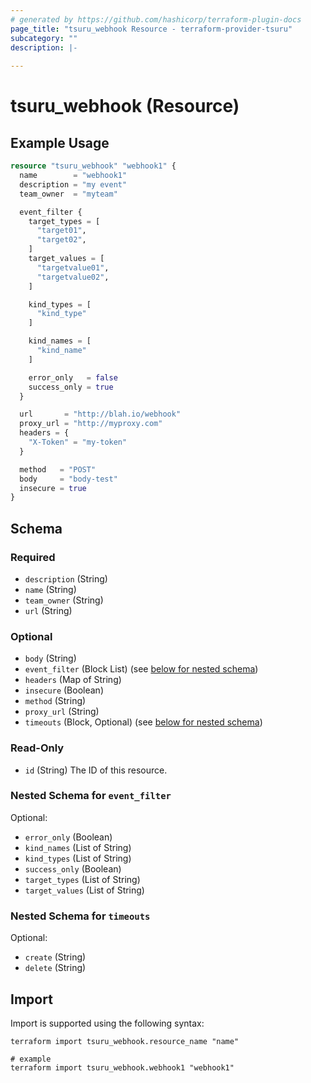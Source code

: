 ```yaml
---
# generated by https://github.com/hashicorp/terraform-plugin-docs
page_title: "tsuru_webhook Resource - terraform-provider-tsuru"
subcategory: ""
description: |-
  
---
```


# tsuru_webhook (Resource)



## Example Usage

```terraform
resource "tsuru_webhook" "webhook1" {
  name        = "webhook1"
  description = "my event"
  team_owner  = "myteam"

  event_filter {
    target_types = [
      "target01",
      "target02",
    ]
    target_values = [
      "targetvalue01",
      "targetvalue02",
    ]

    kind_types = [
      "kind_type"
    ]

    kind_names = [
      "kind_name"
    ]

    error_only   = false
    success_only = true
  }

  url       = "http://blah.io/webhook"
  proxy_url = "http://myproxy.com"
  headers = {
    "X-Token" = "my-token"
  }

  method   = "POST"
  body     = "body-test"
  insecure = true
}
```

<!-- schema generated by tfplugindocs -->
## Schema

### Required

- `description` (String)
- `name` (String)
- `team_owner` (String)
- `url` (String)

### Optional

- `body` (String)
- `event_filter` (Block List) (see [below for nested schema](#nestedblock--event_filter))
- `headers` (Map of String)
- `insecure` (Boolean)
- `method` (String)
- `proxy_url` (String)
- `timeouts` (Block, Optional) (see [below for nested schema](#nestedblock--timeouts))

### Read-Only

- `id` (String) The ID of this resource.

<a id="nestedblock--event_filter"></a>
### Nested Schema for `event_filter`

Optional:

- `error_only` (Boolean)
- `kind_names` (List of String)
- `kind_types` (List of String)
- `success_only` (Boolean)
- `target_types` (List of String)
- `target_values` (List of String)


<a id="nestedblock--timeouts"></a>
### Nested Schema for `timeouts`

Optional:

- `create` (String)
- `delete` (String)

## Import

Import is supported using the following syntax:

```shell
terraform import tsuru_webhook.resource_name "name"

# example
terraform import tsuru_webhook.webhook1 "webhook1"
```
